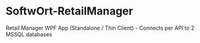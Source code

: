 # SoftwOrt-RetailManager
Retail Manager WPF App (Standalone / Thin Client) - Connects per API to 2 MSSQL databases
